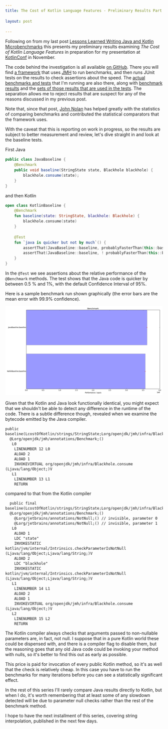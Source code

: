 ```yaml
---
title: The Cost of Kotlin Language Features - Preliminary Results Part 1 - Baselines

layout: post

---
```

Following on from my last post [Lessons Learned Writing Java and Kotlin Microbenchmarks](benchmarks.html) this presents my preliminary results examining *The Cost of Kotlin Language Features* in  preparation for my presentation at [KotlinConf](http://kotlinconf.com) in November. 

The code behind the investigation is all available [on GitHub](https://githhub.com/dmcg/kostings). There you will find [a framework](https://github.com/dmcg/kostings/tree/master/src/main/java/com/oneeyedmen/kostings) that uses [JMH](http://openjdk.java.net/projects/code-tools/jmh/) to run benchmarks, and then runs JUnit tests on the results to check assertions about the speed. The [actual benchmarks and tests](https://github.com/dmcg/kostings/tree/master/src/main/java/costOfKotlin) that I'm running are also there, along with [benchmark results](https://github.com/dmcg/kostings/tree/master/results) and the [sets of those results that are used in the tests](https://github.com/dmcg/kostings/tree/master/canonical-results). The separation allows me to reject results that are suspect for any of the reasons discussed in my previous post.

Note that, since that post, [John Nolan](https://twitter.com/johnsnolan) has helped greatly with the statistics of comparing benchmarks and contributed the statistical comparators that the framework uses.

With the caveat that this is reporting on work in progress, so the results are subject to better measurement and review, let's dive straight in and look at the baseline tests. 

First Java

```java
public class JavaBaseline {
    @Benchmark
    public void baseline(StringState state, Blackhole blackhole) {
        blackhole.consume(state);
    }
}
```

and then Kotlin

```kotlin
open class KotlinBaseline {
    @Benchmark
    fun baseline(state: StringState, blackhole: Blackhole) {
        blackhole.consume(state)
    }

    @Test
    fun `java is quicker but not by much`() {
        assertThat(JavaBaseline::baseline, probablyFasterThan(this::baseline, byAFactorOf = 0.005))
        assertThat(JavaBaseline::baseline, ! probablyFasterThan(this::baseline, byAFactorOf = 0.01))
    }
}
```

In the `@Test` we see assertions about the relative performance of the `@Benchmark` methods. The test shows that the Java code is quicker by between 0.5 % and 1%, with the default Confidence Interval of 95%.

Here is a sample benchmark run shown graphically (the error bars are the mean error with 99.9% confidence).

![A Sample Baseline Run](assets/baselines-f1-w10-m500-run2.png)

Given that the Kotlin and Java look functionally identical, you might expect that we shouldn't be able to detect any difference in the runtime of the code. There is a subtle difference though, revealed when we examine the bytecode emitted by the Java compiler.

```
public baseline(LcostOfKotlin/strings/StringState;Lorg/openjdk/jmh/infra/Blackhole;)V
  @Lorg/openjdk/jmh/annotations/Benchmark;()
   L0
    LINENUMBER 12 L0
    ALOAD 2
    ALOAD 1
    INVOKEVIRTUAL org/openjdk/jmh/infra/Blackhole.consume (Ljava/lang/Object;)V
   L1
    LINENUMBER 13 L1
    RETURN
```

compared to that from the Kotlin compiler

```
  public final baseline(LcostOfKotlin/strings/StringState;Lorg/openjdk/jmh/infra/Blackhole;)V
  @Lorg/openjdk/jmh/annotations/Benchmark;()
    @Lorg/jetbrains/annotations/NotNull;() // invisible, parameter 0
    @Lorg/jetbrains/annotations/NotNull;() // invisible, parameter 1
   L0
    ALOAD 1
    LDC "state"
    INVOKESTATIC kotlin/jvm/internal/Intrinsics.checkParameterIsNotNull (Ljava/lang/Object;Ljava/lang/String;)V
    ALOAD 2
    LDC "blackhole"
    INVOKESTATIC kotlin/jvm/internal/Intrinsics.checkParameterIsNotNull (Ljava/lang/Object;Ljava/lang/String;)V
   L1
    LINENUMBER 14 L1
    ALOAD 2
    ALOAD 1
    INVOKEVIRTUAL org/openjdk/jmh/infra/Blackhole.consume (Ljava/lang/Object;)V
   L2
    LINENUMBER 15 L2
    RETURN
```
  
The Kotlin compiler always checks that arguments passed to non-nullable parameters are, in fact, not null. I suppose that in a pure Kotlin world these could be dispensed with, and there is a compiler flag to disable them, but the reasoning goes that any old Java code could be invoking your method with nulls, so it's better to find this out as early as possible. 

This price is paid for invocation of every public Kotlin method, so it's as well that the check is relatively cheap. In this case you have to run the benchmarks for many iterations before you can see a statistically significant effect.

In the rest of this series I'll rarely compare Java results directly to Kotlin, but when I do, it's worth remembering that at least some of any slowdown detected will be due to parameter null checks rather than the rest of the benchmark method.

I hope to have the next installment of this series, covering string interpolation, published in the next few days. 
 




 




  



